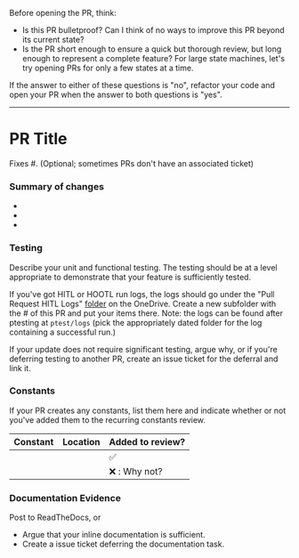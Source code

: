 Before opening the PR, think: 
- Is this PR bulletproof? Can I think of no ways to improve this PR beyond its current state?
- Is the PR short enough to ensure a quick but thorough review, but long enough to represent a complete feature? For large state machines, let's try opening PRs for only a few states at a time.

If the answer to either of these questions is "no", refactor your code and open your PR when the answer to both questions is "yes".

--------------------------

# PR Title

Fixes #. (Optional; sometimes PRs don't have an associated ticket)

### Summary of changes
- 
- 
- 

### Testing
Describe your unit and functional testing. The testing should be at a level appropriate to demonstrate that your feature is sufficiently tested.

If you've got HITL or HOOTL run logs, the logs should go under the "Pull Request HITL Logs" [folder](https://cornellprod-my.sharepoint.com/personal/saa243_cornell_edu/_layouts/15/onedrive.aspx?id=%2Fpersonal%2Fsaa243%5Fcornell%5Fedu%2FDocuments%2FOAAN%20Team%20Folder%2FSubsystems%2FSoftware%2FPull%20Request%20HITL%20Testing%20Logs) on the OneDrive. Create a new subfolder with the # of this PR and put your items there. Note: the logs can be found after ptesting at `ptest/logs` (pick the appropriately dated folder for the log containing a successful run.)

If your update does not require significant testing, argue why, or if you're deferring testing to another PR, create an issue ticket for the deferral and link it.

### Constants
If your PR creates any constants, list them here and indicate whether or not you've added them to the recurring constants review.

| Constant                 | Location             | Added to review?   |
|--------------------------|----------------------|--------------------|
|                          |                      | :white_check_mark: |
|                          |                      | :x: : Why not?     |


### Documentation Evidence
Post to ReadTheDocs, or
- Argue that your inline documentation is sufficient.
- Create a issue ticket deferring the documentation task.
